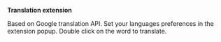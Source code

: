 **Translation extension**

Based on Google translation API.
Set your languages preferences in the extension popup.
Double click on the word to translate.
